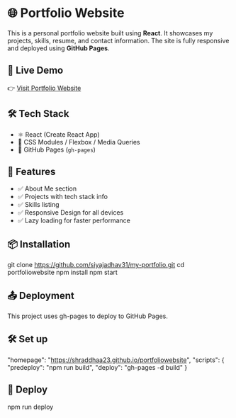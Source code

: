 # 🌐 Portfolio Website

This is a personal portfolio website built using **React**. It showcases my projects, skills, resume, and contact information. The site is fully responsive and deployed using **GitHub Pages**.


## 🚀 Live Demo

👉 [Visit Portfolio Website](https://siyajadhav31.github.io/my-portfolio/)


## 🛠 Tech Stack

- ⚛️ React (Create React App)
- 🎨 CSS Modules / Flexbox / Media Queries
- 🚀 GitHub Pages (`gh-pages`)


## 📁 Features

- ✅ About Me section
- ✅ Projects with tech stack info
- ✅ Skills listing
- ✅ Responsive Design for all devices
- ✅ Lazy loading for faster performance


## 📦 Installation
git clone https://github.com/siyajadhav31/my-portfolio.git
cd portfoliowebsite
npm install
npm start

## 📤 Deployment
This project uses gh-pages to deploy to GitHub Pages.

## 🛠 Set up
"homepage": "https://shraddhaa23.github.io/portfoliowebsite",
"scripts": {
  "predeploy": "npm run build",
  "deploy": "gh-pages -d build"
}

## 🚀 Deploy
npm run deploy
